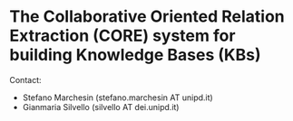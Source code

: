 # The Collaborative Oriented Relation Extraction (CORE) system for building Knowledge Bases (KBs) 

Contact:

* Stefano Marchesin (stefano.marchesin AT unipd.it)
* Gianmaria Silvello (silvello AT dei.unipd.it)
